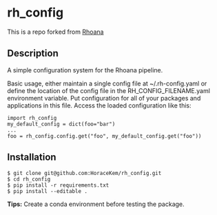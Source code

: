 # rh_config
This is a repo forked from [Rhoana](https://github.com/Rhoana/rh_config)

## Description
A simple configuration system for the Rhoana pipeline.

Basic usage, either maintain a single config file at ~/.rh-config.yaml or
define the location of the config file in the RH_CONFIG_FILENAME.yaml
environment variable. Put configuration for all of your packages and
applications in this file. Access the loaded configuration like this:

    import rh_config    
    my_default_config = dict(foo="bar")
    ...
    foo = rh_config.config.get("foo", my_default_config.get("foo"))

## Installation
```
$ git clone git@github.com:HoraceKem/rh_config.git
$ cd rh_config
$ pip install -r requirements.txt
$ pip install --editable .
```
**Tips:**
Create a conda environment before testing the package.
